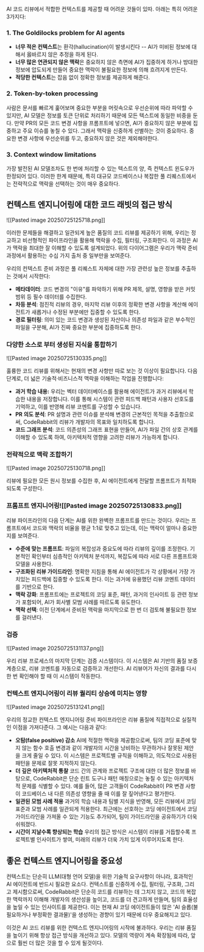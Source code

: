 AI 코드 리뷰에서 적합한 컨텍스트를 제공할 때 어려운 것들이 있따. 아래는 특히 어려운 3가지다:

### 1. The Goldilocks problem for AI agents
- **너무 적은 컨텍스트**는 환각(hallucination)이 발생시킨다 -- AI가 미비된 정보에 대해서 옳바르지 않은 추정을 하게 된다.
- **너무 많은 연관되지 않은 맥락**은 중요하지 않은 측면에 AI가 집중하게 하거나 방대한 정보에 압도되게 만들어 중요한 맥락이 불필요한 정보에 의해 흐려지게 만든다.
- **적당한 컨텍스트**는 잡음 없이 정확한 정보를 제공하게 해준다.

### 2. Token-by-token processing
사람은 문서를 빠르게 훑어보며 중요한 부분을 머릿속으로 우선순위에 따라 파악할 수 있지만, AI 모델은 정보를 토큰 단위로 처리하기 때문에 모든 텍스트에 동일한 비중을 둔다. 만약 PR의 모든 코드 변경 사항을 프롬프트에 넣으면, AI가 중요하지 않은 부분에 집중하고 주요 이슈를 놓칠 수 있다. 그래서 맥락을 신중하게 선별하는 것이 중요하다. 중요한 변경 사항에 우선순위를 두고, 중요하지 않은 것은 제외해야한다.

### 3. Context window limitations
가장 발전된 AI 모델조차도 한 번에 처리할 수 있는 텍스트의 양, 즉 컨텍스트 윈도우가 한정되어 있다. 이러한 한계 때문에, 특히 대규모 코드베이스나 복잡한 풀 리퀘스트에서는 전략적으로 맥락을 선택하는 것이 매우 중요하다.

## 컨텍스트 엔지니어링에 대한 코드 래빗의 접근 방식
![[Pasted image 20250725125718.png]]

이러한 문제들을 해결하고 일관되게 높은 품질의 코드 리뷰를 제공하기 위해, 우리는 정교하고 비선형적인 파이프라인을 활용해 맥락을 수집, 필터링, 구조화한다. 이 과정은 AI가 맥락을 최대한 잘 이해할 수 있도록 설계되었다. 위의 다이어그램은 우리가 맥락 준비 과정에서 활용하는 수십 가지 출처 중 일부만을 보여준다.

우리의 컨텍스트 준비 과정은 풀 리퀘스트 자체에 대한 가장 관련성 높은 정보를 추출하는 것에서 시작한다:

- **메타데이터**: 코드 변경의 "이유"를 파악하기 위해 PR 제목, 설명, 영향을 받은 커밋 범위 등 필수 데이터를 수집한다.
- **차등 분석**: 점진적 리뷰의 경우, 마지막 리뷰 이후의 정확한 변경 사항을 계산해 에이전트가 새롭거나 수정된 부분에만 집중할 수 있도록 한다.
- **경로 필터링**: 의미 있는 코드 변경과 생성된 자산이나 의존성 파일과 같은 부수적인 파일을 구분해, AI가 진짜 중요한 부분에 집중하도록 한다.

### 다양한 소스로 부터 생성된 지식을 통합하기
![[Pasted image 20250725130335.png]]

훌륭한 코드 리뷰를 위해서는 현재의 변경 사항만 따로 보는 것 이상이 필요합니다. 다음 단계로, 더 넓은 기술적·비즈니스적 맥락을 이해하는 작업을 진행합니다:

- **과거 학습 내용:** 우리는 벡터 데이터베이스를 활용해 에이전트가 과거 리뷰에서 학습한 내용을 저장합니다. 이를 통해 시스템이 관련 피드백 패턴과 사용자 선호도를 기억하고, 이를 반영해 리뷰 코멘트를 구성할 수 있습니다.
- **PR 의도 분석**: PR 설명과 관련 이슈를 분석해 변경의 근본적인 목적을 추출함으로써, CodeRabbit의 리뷰가 개발자의 목표와 일치하도록 합니다.
- **코드 그래프 분석**: 코드 의존성의 그래프 표현을 만들어, AI가 파일 간의 상호 관계를 이해할 수 있도록 하여, 아키텍처적 영향을 고려한 리뷰가 가능하게 합니다.

### 전략적으로 맥락 조합하기
![[Pasted image 20250725130718.png]]

리뷰에 필요한 모든 원시 정보를 수집한 후, AI 에이전트에게 전달할 프롬프트가 최적화되도록 구성한다.

### 프롬프트 엔지니어링![[Pasted image 20250725130833.png]]

리뷰 파이프라인의 다음 단계는 AI를 위한 완벽한 프롬프트를 만드는 것이다. 우리는 프롬프트에서 코드와 맥락의 비율을 평균 1:1로 맞추고 있는데, 이는 맥락이 얼마나 중요한지를 보여준다.

- **수준에 맞는 프롬프트**: 파일의 복잡성과 중요도에 따라 리뷰의 깊이를 조정한다. 기본적인 확인부터 심층적인 아키텍처 분석까지, 복잡도에 따라 서로 다른 프롬프트와 모델을 사용한다.
- **구조화된 리뷰 가이드라인**: 명확한 지침을 통해 AI 에이전트가 각 상황에서 가장 가치있는 피드백에 집중할 수 있도록 한다. 이는 과거에 유용했던 리뷰 코멘트 데이터를 기반으로 한다.
- **맥락 강화**: 프롬프트에는 프로젝트의 코딩 표준, 패턴, 과거의 인사이트 등 관련 정보가 포함되어, AI가 회사별 모범 사례를 따르도록 유도한다.
- **맥락 선택**: 이전 단계에서 준비된 맥락을 마지막으로 한 번 더 검토해 불필요한 정보를 걸러낸다.

### 검증 
![[Pasted image 20250725131137.png]]

우리 리뷰 프로세스의 마지막 단계는 검증 시스템이다. 이 시스템은 AI 기반의 품질 보증 계층으로, 리뷰 코멘트를 자동으로 검증하고 개선한다. AI 리뷰어가 자신의 결과를 다시 한 번 확인해야 할 때 이 시스템이 작동한다.

### 컨텍스트 엔지니어링이 리뷰 퀄리티 상승에 미치는 영향
![[Pasted image 20250725131241.png]]

우리의 정교한 컨텍스트 엔지니어링 준비 파이프라인은 리뷰 품질에 직접적으로 실질적인 이점을 가져다준다. 그 예시는 다음과 같다:

- **오탐(false positive) 감소**
	AI에 적절한 맥락을 제공함으로써, 팀의 코딩 표준에 맞지 않는 함수 호출 변경과 같이 개발자의 시간을 낭비하는 무관하거나 잘못된 제안을 크게 줄일 수 있다. 이 시스템은 프로젝트별 규칙을 이해하고, 의도적으로 사용된 패턴을 문제로 잘못 지적하지 않는다.
- **더 깊은 아키텍처적 통찰**
	코드 간의 관계와 프로젝트 구조에 대한 더 많은 정보를 바탕으로, CodeRabbit은 단순 린트 도구나 패턴 매칭으로는 놓칠 수 있는 아키텍처적 문제를 식별할 수 있다. 예를 들어, 많은 고객들이 CodeRabbit이 PR 변경 사항이 코드베이스 내 다른 의존성 영향을 줄 때 이를 잘 짚어낸다고 평가한다.
- **일관된 모범 사례 적용**
	과거의 학습 내용과 팀별 지식을 반영해, 모든 리뷰에서 코딩 표준과 모범 사례를 일관되게 적용한다. 최근에는 선호하는 코딩 에이전트에서 코딩 가이드라인을 가져올 수 있는 기능도 추가되어, 팀이 가이드라인을 공유하기가 더욱 쉬워졌다.
- **시간이 지날수록 향상되는 학습**
	우리의 접근 방식은 시스템이 리뷰를 거듭할수록 프로젝트별 인사이트가 쌓여, 미래의 리뷰가 더욱 가치 있게 이루어지도록 한다.


## 좋은 컨텍스트 엔지니어링을 중요성
컨텍스트는 단순히 LLM(대형 언어 모델)을 위한 기술적 요구사항이 아니라, 효과적인 AI 에이전트에 반드시 필요한 요소다. 컨텍스트를 신중하게 수집, 필터링, 구조화, 그리고 제시함으로써, CodeRabbit은 단순히 코드를 리뷰하는 데 그치지 않고, 코드의 복잡한 맥락까지 이해해 개발자의 생산성을 높이고, 코드를 더 견고하게 만들며, 팀의 효율성을 높일 수 있는 인사이트를 제공한다. 이는 현재 AI 코딩 에이전트들이 많은 'AI 슬롭(불필요하거나 부정확한 결과물)'을 생성하는 경향이 있기 때문에 더우 중요해지고 있다.

이것은 AI 코드 리뷰를 위한 컨텍스트 엔지니어링의 시작에 불과하다. 우리는 리뷰 품질을 높이기 위해 항상 접근 방식을 개선하고 있다. 모델의 역량이 계속 확장됨에 따라, 앞으로 훨씬 더 많은 것을 할 수 있게 될것이다.